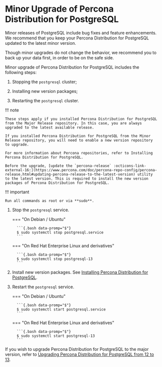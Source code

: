 # Minor Upgrade of Percona Distribution for PostgreSQL

Minor releases of PostgreSQL include bug fixes and feature enhancements. We recommend that you keep your Percona Distribution for PostgreSQL updated to the latest minor version.

Though minor upgrades do not change the behavior, we recommend you to back up your data first, in order to be on the safe side.

Minor upgrade of Percona Distribution for PostgreSQL includes the following steps:


1. Stopping the `postgresql` cluster;


2. Installing new version packages;


3. Restarting the `postgresql` cluster.

!!! note

    These steps apply if you installed Percona Distribution for PostgreSQL from the Major Release repository. In this case, you are always upgraded to the latest available release.

    If you installed Percona Distribution for PostgreSQL from the Minor Release repository, you will need to enable a new version repository to upgrade.

    For more information about Percona repositories, refer to Installing Percona Distribution for PostgreSQL.

    Before the upgrade, [update the `percona-release` :octicons-link-external-16:](https://www.percona.com/doc/percona-repo-config/percona-release.html#updating-percona-release-to-the-latest-version) utility to the latest version. This is required to install the new version packages of Percona Distribution for PostgreSQL. 

!!! important

    Run all commands as root or via **sudo**.


1. Stop the `postgresql` service.


    === "On Debian / Ubuntu"

         ```{.bash data-promp="$"}
         $ sudo systemctl stop postgresql.service
         ```


    === "On Red Hat Enterprise Linux and derivatives"

         ```{.bash data-promp="$"}
         $ sudo systemctl stop postgresql-13
         ```


2. Install new version packages. See [Installing Percona Distribution for PostgreSQL](installing.md).


3. Restart the `postgresql` service.


    === "On Debian / Ubuntu"

         ```{.bash data-promp="$"}
         $ sudo systemctl start postgresql.service
         ```


    === "On Red Hat Enterprise Linux and derivatives"

         ```{.bash data-promp="$"}
         $ sudo systemctl start postgresql-13
         ```


If you wish to upgrade Percona Distribution for PostgreSQL to the major version, refer to [Upgrading Percona Distribution for PostgreSQL from 12 to 13](major-upgrade.md).
